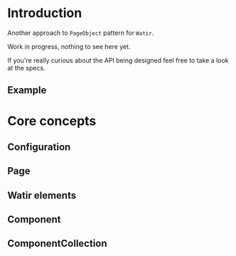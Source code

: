 # Introduction

Another approach to `PageObject` pattern for `Watir`.

Work in progress, nothing to see here yet.

If you're really curious about the API being designed feel free to take a look at the specs.

## Example

# Core concepts

## Configuration

## Page

## Watir elements

## Component

## ComponentCollection
